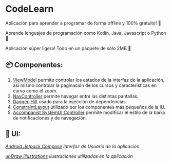 # CodeLearn
Aplicación para aprender a programar de forma offline y 100% gratuito! 🎊

Aprende lenguajes de programación como Kotlin, Java, Javascript o Python 🥳

Aplicación súper ligera! Todo en un paquete de solo 2MB 🥳



## 📦 Componentes:
1. [ViewModel](https://developer.android.com/topic/libraries/architecture/viewmodel?hl=es-419) permite controlar los estados de la interfaz de la aplicación, asi mismo controlar la paginación de los cursos y características en curso como el zoom.
2. [NavController](https://developer.android.com/jetpack/compose/navigation?hl=es-419) permite navegar entre las distintas pantallas.
3. [Dagger-Hilt](https://developer.android.com/training/dependency-injection/hilt-android?hl=es-419) usado para la injección de dependencias.
4. [ConstraintLayout](https://developer.android.com/jetpack/compose/layouts/constraintlayout?hl=es-419) utilizado por los componentes más pequeños de la IU.
5. [Accompanist SystemUI Controller](https://google.github.io/accompanist/systemuicontroller/) permite modificar el estilo de la barra de notificaciones y de navegación.

## 📱 UI:

_[Android Jetpack Compose](https://developer.android.com/jetpack/compose?gclid=Cj0KCQjwldKmBhCCARIsAP-0rfz5lq2RvpjpQ-iD-IJyBpqYJdZPACaR7fie2KId0CRads0YSCsm1F4aAt0NEALw_wcB&gclsrc=aw.ds&hl=es-419) Interfaz de Usuario de la aplicación_

_[unDraw Illustrations](https://undraw.co/illustrations) Ilustraciones utilizadas en la aplicación_
